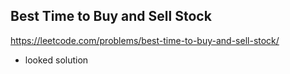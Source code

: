 ## Best Time to Buy and Sell Stock
https://leetcode.com/problems/best-time-to-buy-and-sell-stock/

- looked solution